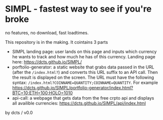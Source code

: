 # SIMPL - fastest way to see if you're broke

no features, no download, fast loadtimes.

This repository is in the making. It cointains 3 parts
- SIMPL landing page: user lands on this page and inputs which currency he wants to track and how much he has of this currency. Landing page here: https://dcts.github.io/SIMPL/
- porftolio-generator: a static website that grabs data passed in the URL (after the `/index.html?`) and converts this URL suffix to an API call. Then the result is displayed on the screen. The URL must have the following syntax: `/index.html?COINNAME=QUANTITY;COINNAME=QUANTITY`. For example https://dcts.github.io/SIMPL/portfolio-generator/index.html?BTC=10;ETH=100;HOLO=1010
- api-call: a webpage that gets data from the free crpto api and displays all availible currencies: https://dcts.github.io/SIMPL/api/index.html

by dcts / v0.0
